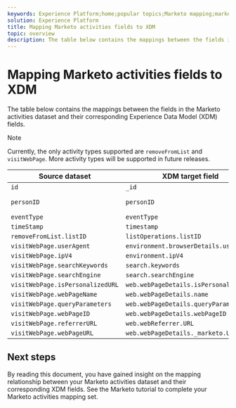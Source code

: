 ```yaml
---
keywords: Experience Platform;home;popular topics;Marketo mapping;marketo mapping;Activities mapping;activities mapping;activities
solution: Experience Platform
title: Mapping Marketo activities fields to XDM
topic: overview
description: The table below contains the mappings between the fields in the Marketo activities dataset and their corresponding XDM fields.
---
```


# Mapping Marketo activities fields to XDM

The table below contains the mappings between the fields in the Marketo activities dataset and their corresponding Experience Data Model (XDM) fields.

>[!NOTE]
>
>Currently, the only activity types supported are `removeFromList` and `visitWebPage`. More activity types will be supported in future releases.

| Source dataset | XDM target field | Notes |
| -------------- | ---------------- | ----- |
| `id` | `_id` |
| `personID` | `personID` | Primary Identity |
| `eventType` | `eventType` |
| `timeStamp` | `timestamp`|
| `removeFromList.listID` | `listOperations.listID` |
| `visitWebPage.userAgent` | `environment.browserDetails.userAgent` |
| `visitWebPage.ipV4` | `environment.ipV4` |
| `visitWebPage.searchKeywords`| `search.keywords` |
| `visitWebPage.searchEngine` | `search.searchEngine` |
| `visitWebPage.isPersonalizedURL` | `web.webPageDetails.isPersonalizedURL` |
| `visitWebPage.webPageName` | `web.webPageDetails.name` |
| `visitWebPage.queryParameters` | `web.webPageDetails.queryParameters` |
| `visitWebPage.webPageID` | `web.webPageDetails.webPageID` |
| `visitWebPage.referrerURL` | `web.webReferrer.URL`|
| `visitWebPage.webPageURL` | `web.webPageDetails._marketo.URL` |

## Next steps

By reading this document, you have gained insight on the mapping relationship between your Marketo activities dataset and their corresponding XDM fields. See the Marketo tutorial to complete your Marketo activities mapping set.
